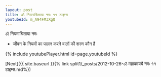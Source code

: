 ```yaml
---
layout: post
title: ॐ नियमाश्रिताया नमः ११ टाइम्स
youtubeId: m_A94FM3XgQ
---
```

 
 
 ॐ नियमाश्रिताया नमः  
 
 -  जीवन के नियमों का पालन करने वालों की शरण कौन है 
 
  
 
  
 
 
 
 
 
 


{% include youtubePlayer.html id=page.youtubeId %}
 
[Next]({{ site.baseurl }}{% link  split1/_posts/2012-10-26-ॐ महाकाययै नमः ११ टाइम्स.md%})
 
